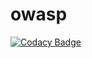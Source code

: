 # owasp
[![Codacy Badge](https://api.codacy.com/project/badge/Grade/7fa711905f3143619663e720120678f9)](https://app.codacy.com/gh/IrinaLokhvytska/owasp?utm_source=github.com&utm_medium=referral&utm_content=IrinaLokhvytska/owasp&utm_campaign=Badge_Grade_Settings)